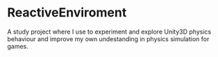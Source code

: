 # ReactiveEnviroment
A study project where I use to experiment and explore Unity3D physics behaviour and improve my own undestanding in physics simulation for games.
